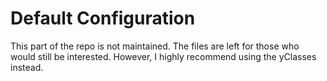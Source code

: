 # Default Configuration

This part of the repo is not maintained.
The files are left for those who would still be interested.
However, I highly recommend using the yClasses instead.
